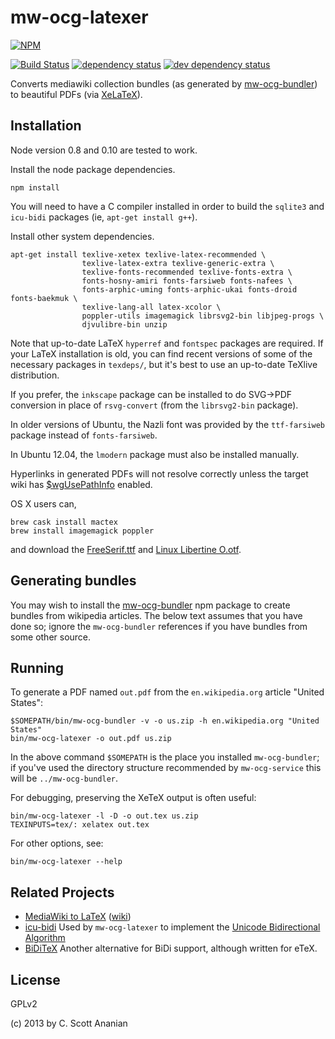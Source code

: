 # mw-ocg-latexer
[![NPM][NPM1]][NPM2]

[![Build Status][1]][2] [![dependency status][3]][4] [![dev dependency status][5]][6]

Converts mediawiki collection bundles (as generated by [mw-ocg-bundler]) to
beautiful PDFs (via [XeLaTeX]).

## Installation

Node version 0.8 and 0.10 are tested to work.

Install the node package dependencies.
```
npm install
```
You will need to have a C compiler installed in order to build the
`sqlite3` and `icu-bidi` packages (ie, `apt-get install g++`).

Install other system dependencies.
```
apt-get install texlive-xetex texlive-latex-recommended \
                texlive-latex-extra texlive-generic-extra \
                texlive-fonts-recommended texlive-fonts-extra \
                fonts-hosny-amiri fonts-farsiweb fonts-nafees \
                fonts-arphic-uming fonts-arphic-ukai fonts-droid fonts-baekmuk \
                texlive-lang-all latex-xcolor \
                poppler-utils imagemagick librsvg2-bin libjpeg-progs \
                djvulibre-bin unzip
```

Note that up-to-date LaTeX `hyperref` and `fontspec` packages are
required.  If your LaTeX installation is old, you can find recent
versions of some of the necessary packages in `texdeps/`, but it's
best to use an up-to-date TeXlive distribution.

If you prefer, the `inkscape` package can be installed to do SVG->PDF
conversion in place of `rsvg-convert` (from the `librsvg2-bin` package).

In older versions of Ubuntu, the Nazli font was provided by the
`ttf-farsiweb` package instead of `fonts-farsiweb`.

In Ubuntu 12.04, the `lmodern` package must also be installed manually.

Hyperlinks in generated PDFs will not resolve correctly unless the
target wiki has [$wgUsePathInfo] enabled.

OS X users can,

```
brew cask install mactex
brew install imagemagick poppler
```

and download the [FreeSerif.ttf](7) and [Linux Libertine O.otf](8).

## Generating bundles

You may wish to install the [mw-ocg-bundler] npm package to create bundles
from wikipedia articles.  The below text assumes that you have done
so; ignore the `mw-ocg-bundler` references if you have bundles from
some other source.

## Running

To generate a PDF named `out.pdf` from the `en.wikipedia.org` article
"United States":
```
$SOMEPATH/bin/mw-ocg-bundler -v -o us.zip -h en.wikipedia.org "United States"
bin/mw-ocg-latexer -o out.pdf us.zip
```

In the above command `$SOMEPATH` is the place you installed
`mw-ocg-bundler`; if you've used the directory structure recommended
by `mw-ocg-service` this will be `../mw-ocg-bundler`.

For debugging, preserving the XeTeX output is often useful:
```
bin/mw-ocg-latexer -l -D -o out.tex us.zip
TEXINPUTS=tex/: xelatex out.tex
```

For other options, see:
```
bin/mw-ocg-latexer --help
```

## Related Projects

* [MediaWiki to LaTeX](http://sourceforge.net/projects/wb2pdf/)
  ([wiki](https://de.wikibooks.org/wiki/Benutzer:Dirk_Huenniger/wb2pdf))
* [icu-bidi](https://github.com/cscott/node-icu-bidi)
  Used by `mw-ocg-latexer` to implement the
  [Unicode Bidirectional Algorithm](http://www.unicode.org/unicode/reports/tr9/)
* [BiDiTeX](http://biditex.sourceforge.net/)
  Another alternative for BiDi support, although written for eTeX.

## License

GPLv2

(c) 2013 by C. Scott Ananian

[mw-ocg-bundler]: https://github.com/wikimedia/mediawiki-extensions-Collection-OfflineContentGenerator-bundler
[XeLaTeX]: https://en.wikipedia.org/wiki/XeTeX
[$wgUsePathInfo]: https://www.mediawiki.org/wiki/Manual:$wgUsePathInfo

[NPM1]: https://nodei.co/npm/mw-ocg-latexer.png
[NPM2]: https://nodei.co/npm/mw-ocg-latexer/

[1]: https://travis-ci.org/cscott/mw-ocg-latexer.svg
[2]: https://travis-ci.org/cscott/mw-ocg-latexer
[3]: https://david-dm.org/wikimedia/mediawiki-extensions-Collection-OfflineContentGenerator-latex_renderer.svg
[4]: https://david-dm.org/wikimedia/mediawiki-extensions-Collection-OfflineContentGenerator-latex_renderer
[5]: https://david-dm.org/wikimedia/mediawiki-extensions-Collection-OfflineContentGenerator-latex_renderer/dev-status.svg
[6]: https://david-dm.org/wikimedia/mediawiki-extensions-Collection-OfflineContentGenerator-latex_renderer#info=devDependencies
[7]: https://savannah.gnu.org/projects/freefont/
[8]: http://www.linuxlibertine.org/
